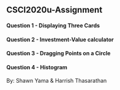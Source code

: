 ## CSCI2020u-Assignment 

#### Question 1 - Displaying Three Cards

#### Question 2 - Investment-Value calculator

#### Question 3 - Dragging Points on a Circle

#### Question 4 - Histogram


By: Shawn Yama & Harrish Thasarathan
